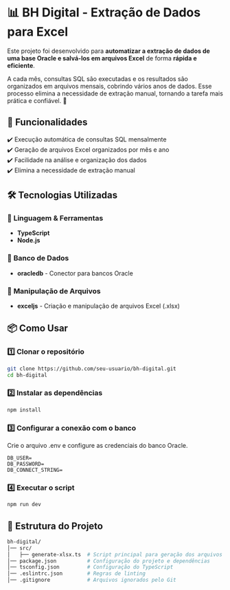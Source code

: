 # 📊 BH Digital - Extração de Dados para Excel  

Este projeto foi desenvolvido para **automatizar a extração de dados de uma base Oracle e salvá-los em arquivos Excel** de forma **rápida e eficiente**.  

A cada mês, consultas SQL são executadas e os resultados são organizados em arquivos mensais, cobrindo vários anos de dados. Esse processo elimina a necessidade de extração manual, tornando a tarefa mais prática e confiável. 🚀  

## 🚀 Funcionalidades  
✔️ Execução automática de consultas SQL mensalmente  
✔️ Geração de arquivos Excel organizados por mês e ano  
✔️ Facilidade na análise e organização dos dados  
✔️ Elimina a necessidade de extração manual  

## 🛠️ Tecnologias Utilizadas  

### 📌 **Linguagem & Ferramentas**  
- **TypeScript**   
- **Node.js** 

### 📌 **Banco de Dados**  
- **oracledb** - Conector para bancos Oracle  

### 📌 **Manipulação de Arquivos**  
- **exceljs** - Criação e manipulação de arquivos Excel (.xlsx)  

## 📦 Como Usar  

### 1️⃣ Clonar o repositório  
```sh
git clone https://github.com/seu-usuario/bh-digital.git
cd bh-digital
```

### 2️⃣ Instalar as dependências

```sh
npm install
```

### 3️⃣ Configurar a conexão com o banco

Crie o arquivo .env e configure as credenciais do banco Oracle.
```.env
DB_USER=
DB_PASSWORD=
DB_CONNECT_STRING=
```

### 4️⃣ Executar o script

```sh
npm run dev
```


## 📄 Estrutura do Projeto

```bash
bh-digital/
│── src/
│   ├── generate-xlsx.ts  # Script principal para geração dos arquivos Excel
│── package.json          # Configuração do projeto e dependências
│── tsconfig.json         # Configuração do TypeScript
│── .eslintrc.json        # Regras de linting
│── .gitignore            # Arquivos ignorados pelo Git
```

